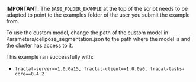 **IMPORTANT**: The `BASE_FOLDER_EXAMPLE` at the top of the script needs to be adapted to point to the examples folder of the user you submit the example from.

To use the custom model, change the path of the custom model in Parameters/cellpose_segmentation.json to the path where the model is and the cluster has access to it.

This example ran successfully with:   
* `fractal-server==1.0.0a15, fractal-client==1.0.0a0, fracal-tasks-core==0.4.2`

